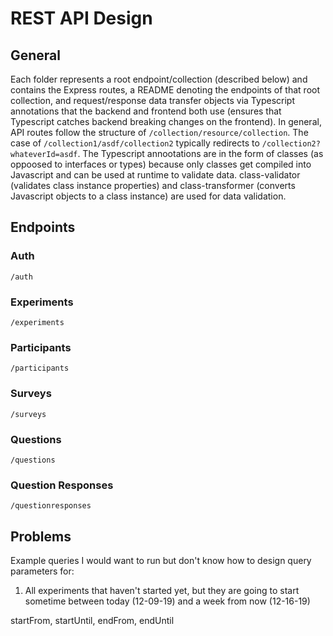 # REST API Design

## General

Each folder represents a root endpoint/collection (described below) and contains the Express routes, a README denoting the endpoints of that root collection, and request/response data transfer objects via Typescript annotations that the backend and frontend both use (ensures that Typescript catches backend breaking changes on the frontend). In general, API routes follow the structure of `/collection/resource/collection`. The case of `/collection1/asdf/collection2` typically redirects to `/collection2?whateverId=asdf`. The Typescript annootations are in the form of classes (as oppoosed to interfaces or types) because only classes get compiled into Javascript and can be used at runtime to validate data. class-validator (validates class instance properties) and class-transformer (converts Javascript objects to a class instance) are used for data validation.

## Endpoints

### Auth

`/auth`

### Experiments

`/experiments`

### Participants

`/participants`

### Surveys

`/surveys`

### Questions

`/questions`

### Question Responses

`/questionresponses`

## Problems

Example queries I would want to run but don't know how to design query parameters for:

1. All experiments that haven't started yet, but they are going to start sometime between today (12-09-19) and a week from now (12-16-19)

startFrom, startUntil, endFrom, endUntil

